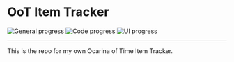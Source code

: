 # OoT Item Tracker
 
![General progress](https://img.shields.io/endpoint?url=https%3A%2F%2Fenkdev.xyz%2Fcdn%2FdevProgress%2FootTracker%2Fprogress-oot-tracker-general.json)
![Code progress](https://img.shields.io/endpoint?url=https%3A%2F%2Fenkdev.xyz%2Fcdn%2FdevProgress%2FootTracker%2Fprogress-oot-tracker-code.json)
![UI progress](https://img.shields.io/endpoint?url=https%3A%2F%2Fenkdev.xyz%2Fcdn%2FdevProgress%2FootTracker%2Fprogress-oot-tracker-ui.json)

--------

This is the repo for my own Ocarina of Time Item Tracker.

